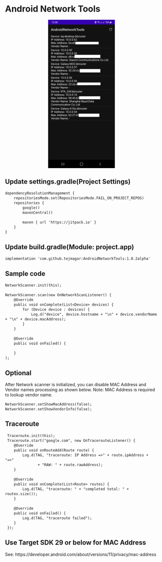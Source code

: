# Android Network Tools

<p align="center">
    <img src="screenshot.jpg" alt="Android Network Tools by Tej Magar" width="220"/>
</p>

## Update settings.gradle(Project Settings)

```
dependencyResolutionManagement {
    repositoriesMode.set(RepositoriesMode.FAIL_ON_PROJECT_REPOS)
    repositories {
        google()
        mavenCentral()

        maven { url 'https://jitpack.io' }
    }
}
```

## Update build.gradle(Module: project.app)

```
implementation 'com.github.tejmagar:AndroidNetworkTools:1.0.2alpha'
```

## Sample code

```
NetworkScanner.init(this);

NetworkScanner.scan(new OnNetworkScanListener() {
    @Override
    public void onComplete(List<Device> devices) {
        for (Device device : devices) {
            Log.d("device", device.hostname + "\n" + device.vendorName + "\n" + device.macAddress);
        }
    }

    @Override
    public void onFailed() {

    }
);
```

## Optional

<p>After Network scanner is initialized, you can disable MAC Address and Vendor names processing
as shown below.
Note: MAC Address is required to lookup vendor name.</p>

```
NetworkScanner.setShowMacAddress(false);
NetworkScanner.setShowVendorInfo(false);
```

## Traceroute

```
 Traceroute.init(this);
 Traceroute.start("google.com", new OnTracerouteListener() {
    @Override
    public void onRouteAdd(Route route) {
        Log.d(TAG, "traceroute: IP Address =>" + route.ipAddress + "=>"
               + "RAW: " + route.rawAddress);
    }

    @Override
    public void onComplete(List<Route> routes) {
        Log.d(TAG, "traceroute: " + "completed total: " + routes.size());
    }

    @Override
    public void onFailed() {
        Log.d(TAG, "traceroute failed");
    }
 });
```

## Use Target SDK 29 or below for MAC Address

<p>See: https://developer.android.com/about/versions/11/privacy/mac-address
